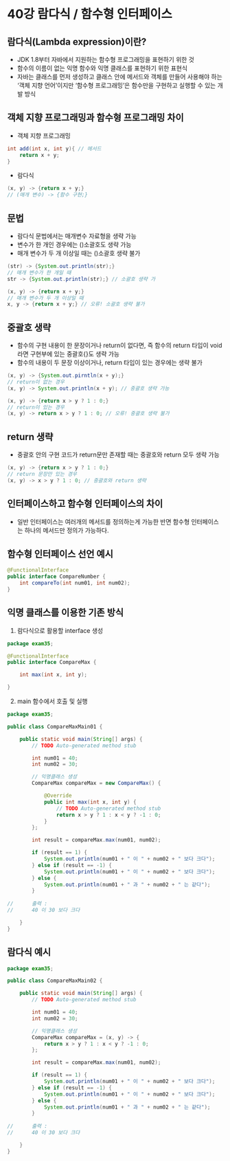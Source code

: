 # 40강 람다식 / 함수형 인터페이스

## 람다식(Lambda expression)이란?

- JDK 1.8부터 자바에서 지원하는 함수형 프로그래밍을 표현하기 위한 것
- 함수의 이름이 없는 익명 함수와 익명 클래스를 표현하기 위한 표현식
- 자바는 클래스를 먼저 생성하고 클래스 안에 메서드와 객체를 만들어 사용해야 하는 ‘객체 지향 언어’이지만 ‘함수형 프로그래밍’은 함수만을 구현하고 실행할 수 있는 개발 방식

## 객체 지향 프로그래밍과 함수형 프로그래밍 차이

- 객체 지향 프로그래밍

```java
int add(int x, int y){ // 메서드
	return x + y;
}
```

- 람다식

```java
(x, y) -> {return x + y;}
// (매개 변수) -> {함수 구현;}
```

## 문법

- 람다식 문법에서는 매개변수 자료형을 생략 가능
- 변수가 한 개인 경우에는 ()소괄호도 생략 가능
- 매개 변수가 두 개 이상일 때는 ()소괄호 생략 불가

```java
(str) -> {System.out.println(str);}
// 매개 변수가 한 개일 때
str -> {System.out.println(str);} // 소괄호 생략 가

(x, y) -> {return x + y;}
// 매개 변수가 두 개 이상일 때
x, y -> {return x + y;} // 오류! 소괄호 생략 불가
```

## 중괄호 생략

- 함수의 구현 내용이 한 문장이거나 return이 없다면, 즉 함수의 return 타입이 void라면 구현부에 있는 중괄호{}도 생략 가능
- 함수의 내용이 두 문장 이상이거나, return 타입이 있는 경우에는 생략 불가

```java
(x, y) -> {System.out.pirntln(x + y);}
// return이 없는 경우
(x, y) -> System.out.println(x + y); // 중괄호 생략 가능

(x, y) -> {return x > y ? 1 : 0;}
// return이 있는 경우
(x, y) -> return x > y ? 1 : 0; // 오류! 중괄호 생략 불가
```

## return 생략

- 중괄호 안의 구현 코드가 return문만 존재할 때는 중괄호와 return 모두 생략 가능

```java
(x, y) -> {return x > y ? 1 : 0;}
// return 문장만 있는 경우
(x, y) -> x > y ? 1 : 0; // 중괄호와 return 생략
```

## 인터페이스하고 함수형 인터페이스의 차이

- 일반 인터페이스는 여러개의 메서드를 정의하는게 가능한 반면 함수형 인터페이스는 하나의 메서드만 정의가 가능하다.

## 함수형 인터페이스 선언 예시

```java
@FunctionalInterface
public interface CompareNumber {
	int compareTo(int num01, int num02);
}
```

## 익명 클래스를 이용한 기존 방식

1. 람다식으로 활용할 interface 생성

```java
package exam35;

@FunctionalInterface
public interface CompareMax {

	int max(int x, int y);

}
```

2. main 함수에서 호출 및 실행

```java
package exam35;

public class CompareMaxMain01 {

	public static void main(String[] args) {
		// TODO Auto-generated method stub

		int num01 = 40;
		int num02 = 30;

		// 익명클래스 생성
		CompareMax compareMax = new CompareMax() {

			@Override
			public int max(int x, int y) {
				// TODO Auto-generated method stub
				return x > y ? 1 : x < y ? -1 : 0;
			}
		};

		int result = compareMax.max(num01, num02);

		if (result == 1) {
			System.out.println(num01 + " 이 " + num02 + " 보다 크다");
		} else if (result == -1) {
			System.out.println(num01 + " 이 " + num02 + " 보다 크다");
		} else {
			System.out.println(num01 + " 과 " + num02 + " 는 같다");
		}
		
//		출력 : 
//		40 이 30 보다 크다

	}
}
```

## 람다식 예시

```java
package exam35;

public class CompareMaxMain02 {

	public static void main(String[] args) {
		// TODO Auto-generated method stub

		int num01 = 40;
		int num02 = 30;

		// 익명클래스 생성
		CompareMax compareMax = (x, y) -> {
			return x > y ? 1 : x < y ? -1 : 0;
		};

		int result = compareMax.max(num01, num02);

		if (result == 1) {
			System.out.println(num01 + " 이 " + num02 + " 보다 크다");
		} else if (result == -1) {
			System.out.println(num01 + " 이 " + num02 + " 보다 크다");
		} else {
			System.out.println(num01 + " 과 " + num02 + " 는 같다");
		}
		
//		출력 : 
//		40 이 30 보다 크다	

	}
}
```
